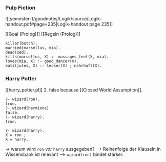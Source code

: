### Pulp Fiction

![[semester-1/goodnotes/Logik/source/Logik-handout.pdf#page=235|Logik-handout page 235]]

[[Goal (Prolog)]]
[[Regeln (Prolog)]]

```
killer(butch).
married(marsellus, mia).
dead(zed).
kills(marsellus, X) :- massages_feet(X, mia).
loves(mia, X) :- good_dancer(X).
eats(jules, X) :- lecker(X) ; nahrhaft(X).
```

### Harry Potter

[[harry_potter.pl]]
2. false because [[Closed World Assumption]].
```
?- wizard(ron).
true.
?- wizard(hermione).
false.
?- wizard(harry).
true.

?- wizard(harry).
X = ron ;
X = harry.
```

-> warum wird `ron` _vor_ `harry` ausgegeben?
--> Reihenfolge der Klauseln in Wissensbank ist relevant --> `wizard(ron)` bindet stärker.